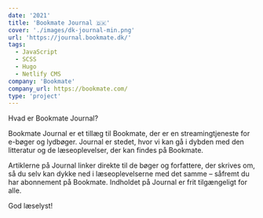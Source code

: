 ```yaml
---
date: '2021'
title: 'Bookmate Journal 🇩🇰'
cover: './images/dk-journal-min.png'
url: 'https://journal.bookmate.dk/'
tags: 
  - JavaScript
  - SCSS
  - Hugo
  - Netlify CMS
company: 'Bookmate'
company_url: https://bookmate.com/
type: 'project'
---
```


Hvad er Bookmate Journal?

Bookmate Journal er et tillæg til Bookmate, der er en streamingtjeneste for e-bøger og lydbøger. Journal er stedet, hvor vi kan gå i dybden med den litteratur og de læseoplevelser, der kan findes på Bookmate.

Artiklerne på Journal linker direkte til de bøger og forfattere, der skrives om, så du selv kan dykke ned i læseoplevelserne med det samme – såfremt du har abonnement på Bookmate. Indholdet på Journal er frit tilgængeligt for alle.

God læselyst!
